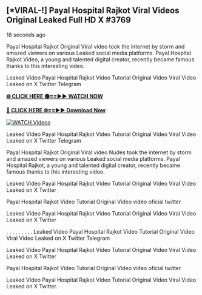 ## [*VIRAL-!] Payal Hospital Rajkot Viral Videos Original Leaked Full HD X #3769

18 seconds ago

Payal Hospital Rajkot Original Viral video took the internet by storm and amazed viewers on various Leaked social media platforms. Payal Hospital Rajkot Video, a young and talented digital creator, recently became famous thanks to this interesting video.

Leaked Video Payal Hospital Rajkot Video Tutorial Original Video Viral Video Leaked on X Twitter Telegram

**[🌐 CLICK HERE 🟢==►► WATCH NOW](https://xtreamnow.com/viral-videos/)**

**[🔴 CLICK HERE 🌐==►► Download Now](https://xtreamnow.com/viral-videos/)**

[![WATCH Videos](https://i.imgur.com/dJHk4Zq.gif)](https://xtreamnow.com/viral-videos/)

Leaked Video Payal Hospital Rajkot Video Tutorial Original Video Viral Video Leaked on X Twitter Telegram

Payal Hospital Rajkot Original Viral video Nudes took the internet by storm and amazed viewers on various Leaked social media platforms. Payal Hospital Rajkot, a young and talented digital creator, recently became famous thanks to this interesting video.

Leaked Video Payal Hospital Rajkot Video Tutorial Original Video Viral Video Leaked on X Twitter

Payal Hospital Rajkot Video Tutorial Original Video video oficial twitter

Leaked Video Payal Hospital Rajkot Video Tutorial Original Video Viral Video Leaked on X Twitter

. . . . . . . . . Leaked Video Payal Hospital Rajkot Video Tutorial Original Video Viral Video Leaked on X Twitter Telegram

Leaked Video Payal Hospital Rajkot Video Tutorial Original Video Viral Video Leaked on X Twitter

Payal Hospital Rajkot Video Tutorial Original Video video oficial twitter

Leaked Video Payal Hospital Rajkot Video Tutorial Original Video Viral Video Leaked on X Twitter.

